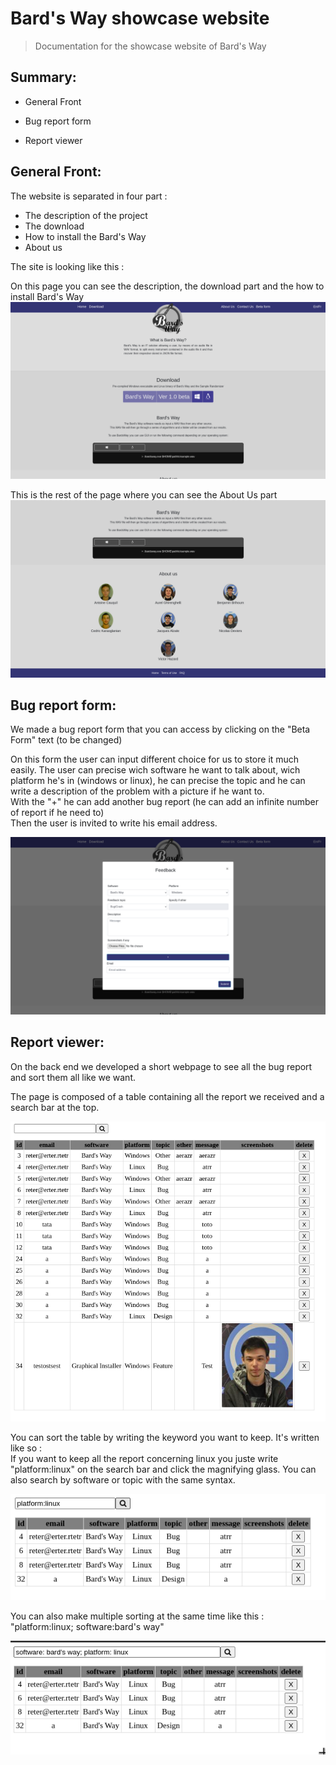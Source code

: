 # Bard's Way showcase website #
>
> Documentation for the showcase website of Bard's Way
>

## Summary: ##
- General Front

- Bug report form
- Report viewer

## General Front: ##

The website is separated in four part :  

- The description of the project
- The download
- How to install the Bard's Way
- About us

The site is looking like this :

On this page you can see  the description, the download part and the how to install Bard's Way
![alt text](./assets/BWFront1.png)


This is the rest of the page where you can see the About Us part
![alt text](./assets/BWFront2.png)



##  Bug report form: ##

We made a bug report form that you can access by clicking on the "Beta Form" text (to be changed)

On this form the user can input different choice for us to store it much easily.
The user can precise wich software he want to talk about, wich platform he's in (windows or linux), he can precise the topic and he can write a description of the problem with a picture if he want to.  
With the "+" he can add another bug report (he can add an infinite number of report if he need to)  
Then the user is invited to write his email address.

![alt text](./assets/BWBug.png)

##  Report viewer: ##

On the back end we developed a short webpage to see all the bug report and sort them all like we want.  

The page is composed of a table containing all the report we received and a search bar at the top.

![alt text](./assets/BWTab.png)

You can sort the table by writing the keyword you want to keep.
It's written like so :  
If you want to keep all the report concerning linux you juste write "platform:linux" on the search bar and click the magnifying glass.
You can also search by software or topic with the same syntax.

![alt text](./assets/BWTabSearch1.png)

You can also make multiple sorting at the same time like this :
"platform:linux; software:bard's way"

![alt text](./assets/BWTabSearch2.png)
